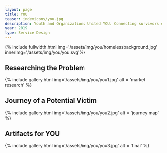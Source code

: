 ```yaml
---
layout: page
title: YOU
teaser: indexicons/you.jpg
description: Youth and Organizations United YOU. Connecting survivors of human trafficking to vital advocates.
year: 2019
type: Service Design
---
```

{% include fullwidth.html img='/assets/img/you/homelessbackground.jpg' innerimg='/assets/img/you/you.svg'%}
## Researching the Problem
{% include gallery.html img='/assets/img/you/you1.jpg' alt = 'market research' %}
## Journey of a Potential Victim
{% include gallery.html img='/assets/img/you/you2.jpg' alt = 'journey map' %}
## Artifacts for YOU
{% include gallery.html img='/assets/img/you/you3.jpg' alt = 'final' %}